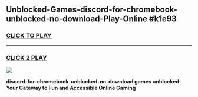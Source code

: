 
## Unblocked-Games-discord-for-chromebook-unblocked-no-download-Play-Online #k1e93
<h3>
<a href="https://news.freeplayer.one?title=discord-for-chromebook-unblocked-no-download&ref=3">CLICK TO PLAY</a></h3>
<hr>

<h3>
<a href="https://news.freeplayer.one?title=discord-for-chromebook-unblocked-no-download&ref=3">CLICK 2 PLAY</a>
  
</h3>

<a href="https://news.freeplayer.one?title=discord-for-chromebook-unblocked-no-download&ref=3"><img src="https://clearcache.store/games.png"></a>


**discord-for-chromebook-unblocked-no-download games unblocked: Your Gateway to Fun and Accessible Online Gaming**
